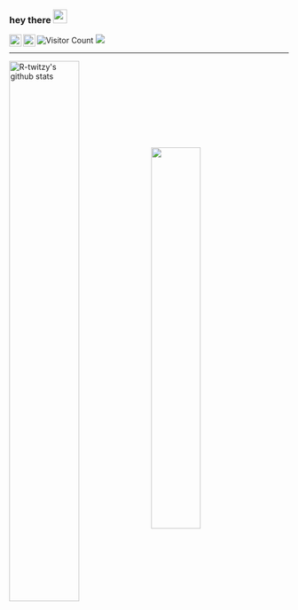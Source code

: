 ### hey there <img src="https://media.giphy.com/media/hvRJCLFzcasrR4ia7z/giphy.gif" width="25px"> 
![Visitor Count](https://profile-counter.glitch.me/R-twitzy/count.svg)
![](https://komarev.com/ghpvc/?username=R-twitzy&color=blueviolet)
<a href="https://www.instagram.com/m.ramaaa__/">
  <img align="left" alt="Rama's Instagram" width="22px" src="https://raw.githubusercontent.com/hussainweb/hussainweb/main/icons/instagram.png" />
</a>
<a href="https://www.linkedin.com/in/walyul-ahdi-maulana-ramadhan-4574b6231/">
  <img align="left" alt="Rama's LinkedIN" width="22px" src="https://raw.githubusercontent.com/peterthehan/peterthehan/master/assets/linkedin.svg" />
</a>
<br>
<hr />

<div>
<img align="center" src="https://github-readme-stats.vercel.app/api?username=R-twitzy&show_icons=true&include_all_commits=true&theme=radical" alt="R-twitzy's github stats" width="50%"/>
<img align="center" src="https://github-readme-stats.vercel.app/api/top-langs/?username=R-twitzy&layout=compact&theme=radical" width="42%"/>
</div>
  
<br>
